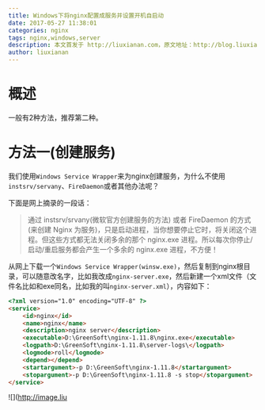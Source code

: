 ```yaml
---
title: Windows下将nginx配置成服务并设置开机自启动
date: 2017-05-27 11:38:01
categories: nginx
tags: nginx,windows,server
description: 本文首发于 http://liuxianan.com，原文地址：http://blog.liuxianan.com/windows-nginx-server.html，转载请注明署名“liuxianan”并在显眼位置保留原文链接，谢谢！
author: liuxianan
---
```


# 概述

一般有2种方法，推荐第二种。

# 方法一(创建服务)

我们使用`Windows Service Wrapper`来为nginx创建服务，为什么不使用`instsrv/servany`、`FireDaemon`或者其他办法呢？

下面是网上摘录的一段话：

> 通过 instsrv/srvany(微软官方创建服务的方法) 或者 FireDaemon 的方式(来创建 Nginx 为服务)，只是启动进程，当你想要停止它时，将关闭这个进程。但这些方式都无法关闭多余的那个 nginx.exe 进程。所以每次你停止/启动/重启服务都会产生一个多余的 nginx.exe 进程，不方便！

从网上下载一个`Windows Service Wrapper(winsw.exe)`，然后复制到nginx根目录，可以随意改名字，比如我改成`nginx-server.exe`，然后新建一个xml文件（文件名比如和exe同名，比如我的叫`nginx-server.xml`），内容如下：

```html
<?xml version="1.0" encoding="UTF-8" ?>
<service>
	<id>nginx</id>
	<name>nginx</name>
	<description>nginx server</description>
	<executable>D:\GreenSoft\nginx-1.11.8\nginx.exe</executable>
	<logpath>D:\GreenSoft\nginx-1.11.8\server-logs\</logpath>
	<logmode>roll</logmode>
	<depend></depend>
	<startargument>-p D:\GreenSoft\nginx-1.11.8</startargument>
	<stopargument>-p D:\GreenSoft\nginx-1.11.8 -s stop</stopargument>
</service>
```

![](http://image.liu